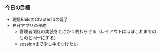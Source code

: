 ### 今日の目標
- 現場RailsのChapter10の読了
- 自作アプリの作成
  - 管理者関係の実装をとにかく終わらせる（レイアウトはほぼこれまでのものと同一にする）
  - sessionまで少し手をつけたい

